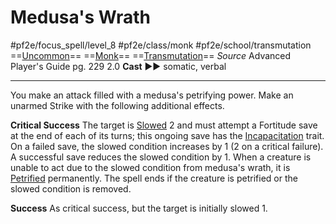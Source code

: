 # Medusa's Wrath
#pf2e/focus_spell/level_8 #pf2e/class/monk #pf2e/school/transmutation 
==[Uncommon](../../../../../TTRPGShare-Pathfinder-2E-Vault/rules/traits/uncommon.md)== ==[Monk](../../../../../TTRPGShare-Pathfinder-2E-Vault/rules/traits/monk.md)== ==[Transmutation](../../../../../TTRPGShare-Pathfinder-2E-Vault/rules/traits/transmutation.md)==
*Source* Advanced Player's Guide pg. 229 2.0
**Cast** ►► somatic, verbal

---
You make an attack filled with a medusa's petrifying power. Make an unarmed Strike with the following additional effects.

**Critical Success** The target is [Slowed](../../../Conditions/Slowed.md) 2 and must attempt a Fortitude save at the end of each of its turns; this ongoing save has the [Incapacitation](../../../../../TTRPGShare-Pathfinder-2E-Vault/rules/traits/incapacitation.md) trait. On a failed save, the slowed condition increases by 1 (2 on a critical failure). A successful save reduces the slowed condition by 1. When a creature is unable to act due to the slowed condition from medusa's wrath, it is [Petrified](../../../Conditions/Petrified.md) permanently. The spell ends if the creature is petrified or the slowed condition is removed.

**Success** As critical success, but the target is initially slowed 1.